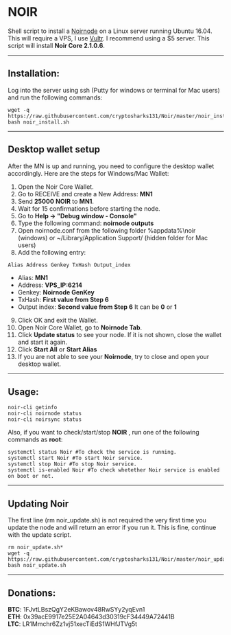 # NOIR
Shell script to install a [Noirnode](https://noirofficial.org/) on a Linux server running Ubuntu 16.04.  
This will require a VPS, I use [Vultr](https://www.vultr.com/?ref=7310394).  I recommend using a $5 server.
This script will install **Noir Core 2.1.0.6**.
***

## Installation:
Log into the server using ssh (Putty for windows or terminal for Mac users) and run the following commands:
```
wget -q https://raw.githubusercontent.com/cryptosharks131/Noir/master/noir_install.sh
bash noir_install.sh
```
***

## Desktop wallet setup

After the MN is up and running, you need to configure the desktop wallet accordingly. Here are the steps for Windows/Mac Wallet:
1. Open the Noir Core Wallet.
2. Go to RECEIVE and create a New Address: **MN1**
3. Send **25000** **NOIR** to **MN1**.
4. Wait for 15 confirmations before starting the node.
5. Go to **Help -> "Debug window - Console"**
6. Type the following command: **noirnode outputs**
7. Open noirnode.conf from the following folder %appdata%\noir (windows) or ~/Library/Application Support/ (hidden folder for Mac users)
8. Add the following entry:
```
Alias Address Genkey TxHash Output_index
```
* Alias: **MN1**
* Address: **VPS_IP:6214**
* Genkey: **Noirnode GenKey**
* TxHash: **First value from Step 6** 
* Output index:  **Second value from Step 6** It can be **0** or **1**
9. Click OK and exit the Wallet.
10. Open Noir Core Wallet, go to **Noirnode Tab**.
11. Click **Update status** to see your node. If it is not shown, close the wallet and start it again.
10. Click **Start All** or **Start Alias**
11. If you are not able to see your **Noirnode**, try to close and open your desktop wallet.
***

## Usage:
```
noir-cli getinfo
noir-cli noirnode status
noir-cli noirsync status
```
Also, if you want to check/start/stop **NOIR** , run one of the following commands as **root**:
```
systemctl status Noir #To check the service is running.
systemctl start Noir #To start Noir service.
systemctl stop Noir #To stop Noir service.
systemctl is-enabled Noir #To check whetether Noir service is enabled on boot or not.
```
***

## Updating Noir
The first line (rm noir_update.sh) is not required the very first time you update the node and will return an error if you run it.  This is fine, continue with the update script.
```
rm noir_update.sh*
wget -q https://raw.githubusercontent.com/cryptosharks131/Noir/master/noir_update.sh
bash noir_update.sh
```
***

## Donations:  
**BTC**: 1FJvtLBszQgY2eKBawov48RwSYy2yqEvn1  
**ETH**: 0x39acE9917e25E2A04643d30319cF34449A72441B  
**LTC**: LR1Mmchr6Zz1vj51xecTiEdS1WHfJTVg5t
